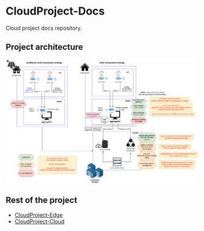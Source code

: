 # CloudProject-Docs
Cloud project docs repository.

## Project architecture
![Project architecture](docs/Architettura/Architettura%20(new).png)

## Rest of the project
- [CloudProject-Edge](https://github.com/LoZioo/CloudProject-Edge)
- [CloudProject-Cloud](https://github.com/LoZioo/CloudProject-Cloud)
